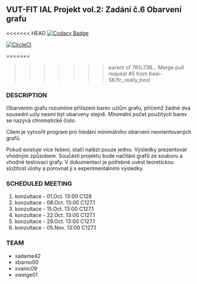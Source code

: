 ## VUT-FIT IAL Projekt vol.2: Zadání č.6 Obarvení grafu

<<<<<<< HEAD
[![Codacy Badge](https://api.codacy.com/project/badge/Grade/c8adbc05e0bf4b8a886bbe070ca91a21)](https://www.codacy.com?utm_source=github.com&amp;utm_medium=referral&amp;utm_content=Keei-SK/iis&amp;utm_campaign=Badge_Grade)

[![CircleCI](https://circleci.com/gh/Keei-SK/ial-vol2.svg?style=svg)](https://circleci.com/gh/Keei-SK/ial-vol2)

=======
>>>>>>> parent of 761c736... Merge pull request #5 from Keei-SK/fc_really_bool
### DESCRIPTION
Obarvením grafu rozumíme přiřazení barev uzlům grafu, přičemž žádné dva sousední uzly nesmí být obarveny stejně. Minimální počet použitých barev se nazývá chromatické číslo. 

Cílem je vytvořit program pro hledání minimálního obarvení neorientovaných grafů. 

Pokud existuje více řešení, stačí nalézt pouze jedno. Výsledky prezentovat vhodným způsobem. Součástí projektu bude načítání grafů ze souboru a vhodné testovací grafy. V dokumentaci je potřebné uvést teoretickou složitost úlohy a porovnat ji s experimentálními výsledky.


### SCHEDULED MEETING
1. konzultace - 01.Oct. 13:00 C128
2. konzultace - 08.Oct. 13:00 C127.1
3. konzultace - 15.Oct. 13:00 C127.1
4. konzultace - 22.Oct. 13:00 C127.1
5. konzultace - 29.Oct. 13:00 C127.1
6. konzultace - 05.Nov. 13:00 C127.1

### TEAM
- xadame42
- xbarno00
- xvanic09
- xweige01
